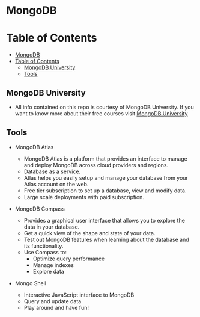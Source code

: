 # MongoDB
# Table of Contents
- [MongoDB](#mongodb)
- [Table of Contents](#table-of-contents)
  - [MongoDB University](#mongodb-university)
  - [Tools](#tools)

## MongoDB University 
  - All info contained on this repo is courtesy of MongoDB University. If you want to know more about their free courses visit [MongoDB University](https://university.mongodb.com/)
## Tools
 - MongoDB Atlas 
   - MongoDB Atlas is a platform that provides an interface to manage and deploy MongoDB across cloud providers and regions.
   - Database as a service.
   - Atlas helps you easily setup and manage your database from your Atlas account on the web.
   - Free tier subscription to set up a database, view and modify data.
   - Large scale deployments with paid subscription.

- MongoDB Compass
  - Provides a graphical user interface that allows you to explore the data in your database.
  - Get a quick view of the shape and state of your data.
  - Test out MongoDB features when learning about the database and its functionality.
  - Use Compass to:
      - Optimize query performance
      - Manage indexes
      - Explore data
- Mongo Shell
  - Interactive JavaScript interface to MongoDB
  - Query and update data
  - Play around and have fun!



